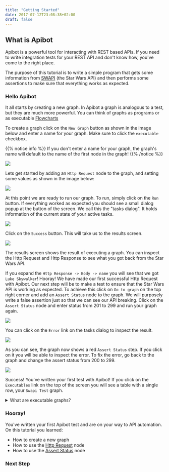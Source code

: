 ```yaml
---
title: "Getting Started"
date: 2017-07-12T23:08:38+02:00
draft: false
---
```


## What is Apibot

Apibot is a powerful tool for interacting with REST based APIs. If you need to write integration tests for your REST API and don't know how, you've come to the right place.

The purpose of this tutorial is to write a simple program that gets some information from [SWAPI](https://swapi.co/) (the Star Wars API)
and then performs some assertions to make sure that everything works as expected.

### Hello Apibot

It all starts by creating a new graph. In Apibot a graph is analogous to a test, but they are much more powerful. You can think of graphs as programs or as executable
[Flowcharts](https://en.wikipedia.org/wiki/Flowchart)

To create a graph click on the `New Graph` button as shown in the image below and enter a name for your graph. Make sure to click the `executable` checkbox.

{{% notice info %}}
If you don't enter a name for your graph, the graph's name will default to the name of the first node in the graph!
{{% /notice %}}

![](new-graph.png)

Lets get started by adding an `Http Request` node to the graph, and setting some values as shown in the image below:

![](swapi-get-people.png)

At this point we are ready to run our graph. To run, simply click on the `Run` button. If everything worked as expected you should see a small dialog popup at the button of the screen. We call this the "tasks dialog". It holds information of the current state of your active tasks.

![](execution-ok.png)

Click on the `Success` button. This will take us to the results screen.

![](results-screen.png)

The results screen shows the result of executing a graph. You can inspect the Http Request and Http Response to see what you got back from the Star Wars API.

If you expand the `Http Response -> Body -> name` you will see that we got `Luke Skywalker`! Hooray! We have made our first successful Http Request with Apibot. Our next step will be to make a test to ensure that the Star Wars API is working as expected. To achieve this click on `Go to graph` on the top right corner and add an `Assert Status` node to the graph. We will purposely write a false assertion just so that we can see our API breaking. Click on the `Assert Status` node and enter status from 201 to 299 and run your graph again.

![](assert-failed.png)

You can click on the `Error` link on the tasks dialog to inspect the result.

![](execution-failed.png)

As you can see, the graph now shows a red `Assert Status` step. If you click on it you will be able to inspect the error. To fix the error, go back to the graph and change the assert status from 200 to 299.

![](execution-success.png)

Success! You've written your first test with Apibot! If you click on the `Executables` link on the top of the screen you will see a table with a single row, your `Swapi Test` graph.

<details>
  <summary>What are executable graphs?</summary>
  <p>Graphs can be split into two groups: executables and non-executable graphs. The difference is, as the name suggests, you can only execute (i.e. 'run') a graph that has been marked as executables. You can differentiate executable graphs because only executable graphs will be present on the `Executables` screen.</p>
</details>

### Hooray!

You've written your first Apibot test and are on your way to API automation. On this tutorial you learned:

* How to create a new graph
* How to use the [Http Request](/docs/graphs/http-request) node
* How to use the [Assert Status](/docs/graphs/assert-status) node

### Next Step

<!-- The next tutorial is a bit more advanced. It will teach you how to create reusable components.

[Click here to get started!](tutorial-reusable-components)
-->
